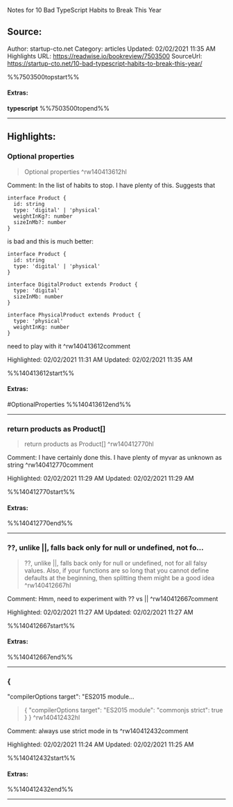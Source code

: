 Notes for 10 Bad TypeScript Habits to Break This Year

## Source:
Author: startup-cto.net
Category: articles
Updated: 02/02/2021 11:35 AM
Highlights URL: https://readwise.io/bookreview/7503500
SourceUrl: https://startup-cto.net/10-bad-typescript-habits-to-break-this-year/

%%7503500topstart%%
#### Extras:
**typescript** 
%%7503500topend%%


 
-----
 ## Highlights:

### Optional properties
>Optional properties ^rw140413612hl

Comment: In the list of habits to stop. I have plenty of this.
Suggests that 

```
interface Product {
  id: string
  type: 'digital' | 'physical'
  weightInKg?: number
  sizeInMb?: number
}
```

 is bad and this is much better: 

```
interface Product {
  id: string
  type: 'digital' | 'physical'
}

interface DigitalProduct extends Product {
  type: 'digital'
  sizeInMb: number
}

interface PhysicalProduct extends Product {
  type: 'physical'
  weightInKg: number
}
```
need to play with it ^rw140413612comment

Highlighted: 02/02/2021 11:31 AM
Updated: 02/02/2021 11:35 AM

%%140413612start%%
#### Extras:
#OptionalProperties
%%140413612end%%



------

### return products as Product[]
>return products as Product[] ^rw140412770hl

Comment: I have certainly done this. I have plenty of myvar as unknown as string ^rw140412770comment

Highlighted: 02/02/2021 11:29 AM
Updated: 02/02/2021 11:29 AM

%%140412770start%%
#### Extras:

%%140412770end%%



------

### ??, unlike ||, falls back only for null or undefined, not fo...
>??, unlike ||, falls back only for null or undefined, not for all falsy values. Also, if your functions are so long that you cannot define defaults at the beginning, then splitting them might be a good idea ^rw140412667hl

Comment: Hmm, need to experiment with ?? vs || ^rw140412667comment

Highlighted: 02/02/2021 11:27 AM
Updated: 02/02/2021 11:27 AM

%%140412667start%%
#### Extras:

%%140412667end%%



------

### {
  "compilerOptions target": "ES2015 module...
>{
  "compilerOptions
>target": "ES2015
>module": "commonjs
>strict": true
  }
} ^rw140412432hl

Comment: always use strict mode in ts ^rw140412432comment

Highlighted: 02/02/2021 11:24 AM
Updated: 02/02/2021 11:25 AM

%%140412432start%%
#### Extras:

%%140412432end%%



------

